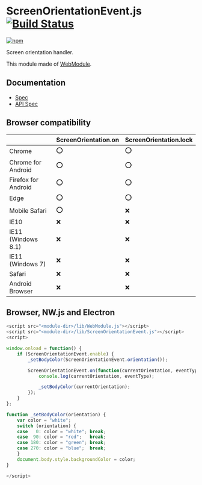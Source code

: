 # ScreenOrientationEvent.js [![Build Status](https://travis-ci.org/uupaa/ScreenOrientationEvent.js.svg)](https://travis-ci.org/uupaa/ScreenOrientationEvent.js)

[![npm](https://nodei.co/npm/uupaa.screenorientationevent.js.svg?downloads=true&stars=true)](https://nodei.co/npm/uupaa.screenorientationevent.js/)

Screen orientation handler.

This module made of [WebModule](https://github.com/uupaa/WebModule).

## Documentation
- [Spec](https://github.com/uupaa/ScreenOrientationEvent.js/wiki/)
- [API Spec](https://github.com/uupaa/ScreenOrientationEvent.js/wiki/ScreenOrientationEvent)


## Browser compatibility

|                       | ScreenOrientation.on | ScreenOrientation.lock |
|-----------------------|----------------------|------------------------|
| Chrome                | :o:                  | :o:                    |
| Chrome for Android    | :o:                  | :o:                    |
| Firefox for Android   | :o:                  | :o:                    |
| Edge                  | :o:                  | :o:                    |
| Mobile Safari         | :o:                  | :x:                    |
| IE10                  | :x:                  | :x:                    |
| IE11 (Windows 8.1)    | :x:                  | :x:                    |
| IE11 (Windows 7)      | :x:                  | :x:                    |
| Safari                | :x:                  | :x:                    |
| Android Browser       | :x:                  | :x:                    |

## Browser, NW.js and Electron

```js
<script src="<module-dir>/lib/WebModule.js"></script>
<script src="<module-dir>/lib/ScreenOrientationEvent.js"></script>
<script>

window.onload = function() {
    if (ScreenOrientationEvent.enable) {
        _setBodyColor(ScreenOrientationEvent.orientation());

        ScreenOrientationEvent.on(function(currentOrientation, eventType) {
            console.log(currentOrientation, eventType);

            _setBodyColor(currentOrientation);
        });
    }
};

function _setBodyColor(orientation) {
    var color = "white";
    switch (orientation) {
    case   0: color = "white"; break;
    case  90: color = "red";   break;
    case 180: color = "green"; break;
    case 270: color = "blue";  break;
    }
    document.body.style.backgroundColor = color;
}

</script>
```


